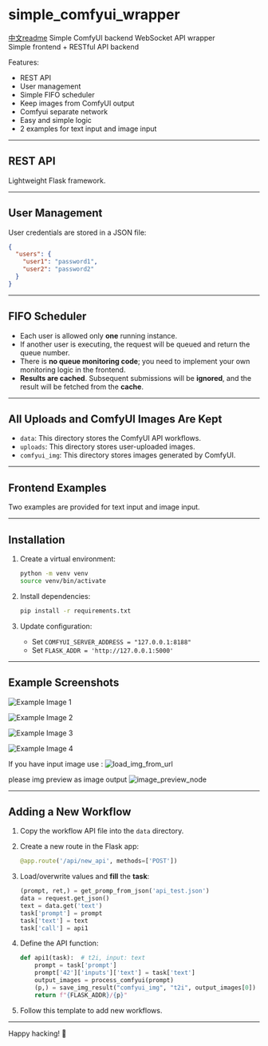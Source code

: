 # simple_comfyui_wrapper

[中文readme](https://github.com/endofD/simple_comfyui_wrapper/raw/refs/heads/main/README_CN.md)
Simple ComfyUI backend WebSocket API wrapper  
Simple frontend + RESTful API backend  

Features:
- REST API
- User management
- Simple FIFO scheduler
- Keep images from ComfyUI output
- Comfyui separate network
- Easy and simple logic
- 2 examples for text input and image input

---

## REST API

Lightweight Flask framework.

---

## User Management

User credentials are stored in a JSON file:

```json
{
  "users": {
    "user1": "password1",
    "user2": "password2"
  }
}
```

---

## FIFO Scheduler

- Each user is allowed only **one** running instance.
- If another user is executing, the request will be queued and return the queue number.
- There is **no queue monitoring code**; you need to implement your own monitoring logic in the frontend.
- **Results are cached**. Subsequent submissions will be **ignored**, and the result will be fetched from the **cache**.

---

## All Uploads and ComfyUI Images Are Kept

- `data`: This directory stores the ComfyUI API workflows.
- `uploads`: This directory stores user-uploaded images.
- `comfyui_img`: This directory stores images generated by ComfyUI.

---

## Frontend Examples

Two examples are provided for text input and image input.

---

## Installation

1. Create a virtual environment:
   ```bash
   python -m venv venv
   source venv/bin/activate
   ```

2. Install dependencies:
   ```bash
   pip install -r requirements.txt
   ```

3. Update configuration:
   - Set `COMFYUI_SERVER_ADDRESS = "127.0.0.1:8188"`
   - Set `FLASK_ADDR = 'http://127.0.0.1:5000'`

---

## Example Screenshots

![Example Image 1](https://github.com/endofD/simple_comfyui_wrapper/raw/refs/heads/main/screen_shot/1.png)

![Example Image 2](https://github.com/endofD/simple_comfyui_wrapper/raw/refs/heads/main/screen_shot/2.png)

![Example Image 3](https://github.com/endofD/simple_comfyui_wrapper/raw/refs/heads/main/screen_shot/3.png)

![Example Image 4](https://github.com/endofD/simple_comfyui_wrapper/raw/refs/heads/main/screen_shot/4.png)


If you have input image use : ![load_img_from_url](https://github.com/endofD/simple_comfyui_wrapper/raw/refs/heads/main/screen_shot/input_img.png) 


please img preview as  image output ![image_preview_node](https://github.com/endofD/simple_comfyui_wrapper/raw/refs/heads/main/screen_shot/output_img.png)

---

## Adding a New Workflow

1. Copy the workflow API file into the `data` directory.

2. Create a new route in the Flask app:
   ```python
   @app.route('/api/new_api', methods=['POST'])
   ```

3. Load/overwrite values and **fill** the **task**:
   ```python
   (prompt, ret,) = get_promp_from_json('api_test.json')
   data = request.get_json()
   text = data.get('text')
   task['prompt'] = prompt
   task['text'] = text
   task['call'] = api1
   ```

4. Define the API function:
   ```python
   def api1(task):  # t2i, input: text
       prompt = task['prompt']
       prompt['42']['inputs']['text'] = task['text']
       output_images = process_comfyui(prompt)
       (p,) = save_img_result("comfyui_img", "t2i", output_images[0])   #output_image array is all output image_preview 
       return f"{FLASK_ADDR}/{p}"
   ```

5. Follow this template to add new workflows.

---

Happy hacking! 🚀
